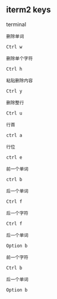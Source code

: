 ## iterm2 keys
terminal

```
删除单词

Ctrl w 

删除单个字符

Ctrl h

粘贴删除内容

Ctrl y

删除整行

Ctrl u

行首

ctrl a

行位

ctrl e

前一个单词

ctrl b

后一个单词

Ctrl f

后一个字符

Ctrl f

后一个单词

Option b

前一个字符

Ctrl b

后一个单词

Option b
```

